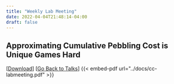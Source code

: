 ```yaml
---
title: "Weekly Lab Meeting"
date: 2022-04-04T21:48:14-04:00
draft: false
---
```

## Approximating Cumulative Pebbling Cost is Unique Games Hard
[<a href="../../docs/cc-labmeeting.pdf">Download</a>] [<a href="../../mytalks">Go Back to Talks</a>]
{{< embed-pdf url="../docs/cc-labmeeting.pdf" >}}

